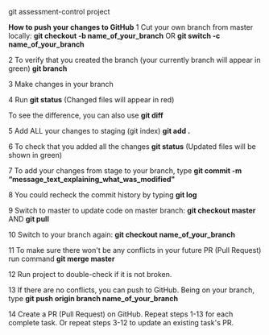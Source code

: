 git assessment-control project

**How to push your changes to GitHub**
1
Cut your own branch from master locally:
**git checkout -b name_of_your_branch**
OR
**git switch -c name_of_your_branch**

2
To verify that you created the branch (your currently branch will appear in green)
**git branch**

3
Make changes in your branch

4
Run
**git status**
(Changed files will appear in red)

To see the difference, you can also use
**git diff**

5
Add ALL your changes to staging (git index)
**git add .**

6
To check that you added all the changes
**git status**
(Updated files will be shown in green)

7
To add your changes from stage to your branch, type
**git commit -m “message_text_explaining_what_was_modified"**

8
You could recheck the commit history by typing
**git log**

9
Switch to master to update code on master branch:
**git checkout master**
AND
**git pull**

10
Switch to your branch again:
**git checkout name_of_your_branch**

11
To make sure there won't be any conflicts in your future PR (Pull Request) run command
**git merge master**

12
Run project to double-check if it is not broken.

13
If there are no conflicts, you can push to GitHub. Being on your branch, type
**git push origin branch name_of_your_branch**

14
Create a PR (Pull Request) on GitHub.
Repeat steps 1-13 for each complete task.
Or repeat steps 3-12 to update an existing task's PR.
